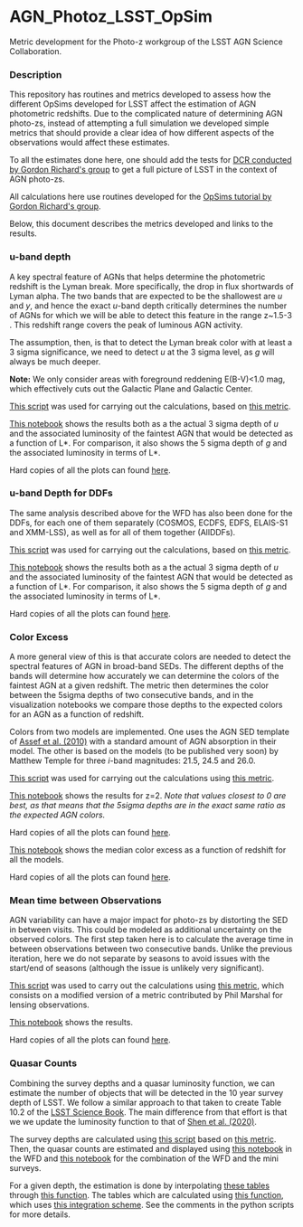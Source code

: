 # AGN_Photoz_LSST_OpSim
Metric development for the Photo-z workgroup of the LSST AGN Science Collaboration.

### Description

This repository has routines and metrics developed to assess how the different OpSims developed for LSST affect the estimation of AGN photometric redshifts. Due to the complicated nature of determining AGN photo-zs, instead of attempting a full simulation we developed simple metrics that should provide a clear idea of how different aspects of the observations would affect these estimates.

To all the estimates done here, one should add the tests for [DCR conducted by Gordon Richard's group](https://github.com/RichardsGroup/LSST_DCR) to get a full picture of LSST in the context of AGN photo-zs.

All calculations here use routines developed for the [OpSims tutorial by Gordon Richard's group](https://github.com/RichardsGroup/LSST_OpSim).

Below, this document describes the metrics developed and links to the results.

### u-band depth

A key spectral feature of AGNs that helps determine the photometric redshift is the Lyman break. More specifically, the drop in flux shortwards of Lyman alpha. The two bands that are expected to be the shallowest are *u* and *y*, and hence the exact *u*-band depth critically determines the number of AGNs for which we will be able to detect this feature in the range z~1.5-3 . This redshift range covers the peak of luminous AGN activity.

The assumption, then, is that to detect the Lyman break color with at least a 3 sigma significance, we need to detect *u* at the 3 sigma level, as *g* will always be much deeper.

**Note:** We only consider areas with foreground reddening E(B-V)<1.0 mag, which effectively cuts out the Galactic Plane and Galactic Center.

[This script](uband_depth_WFD/Script_Lstar_depth_NSIDE64.py) was used for carrying out the calculations, based on [this metric](uband_depth_WFD/ExgalM5_with_cuts_AGN.py).

[This notebook](uband_depth_WFD/Visualize_Lstar_depth_All_OpSims_WFD_only.ipynb) shows the results both as a the actual 3 sigma depth of *u* and the associated luminosity of the faintest AGN that would be detected as a function of L*. For comparison, it also shows the 5 sigma depth of *g* and the associated luminosity in terms of L*.

Hard copies of all the plots can found [here](uband_depth_WFD/plots_all_opsims_extremes_WFDonly_64).

### u-band Depth for DDFs

The same analysis described above for the WFD has also been done for the DDFs, for each one of them separately (COSMOS, ECDFS, EDFS, ELAIS-S1 and XMM-LSS), as well as for all of them together (AllDDFs).

[This script](uband_depth_DDFs/Script_DDF_uband_depth.py) was used for carrying out the calculations, based on [this metric](uband_depth_WFD/ExgalM5_with_cuts_AGN.py).

[This notebook](uband_depth_DDFs/Visualize_DDF_uband_depth_All_OpSims.ipynb) shows the results both as a the actual 3 sigma depth of *u* and the associated luminosity of the faintest AGN that would be detected as a function of L*. For comparison, it also shows the 5 sigma depth of *g* and the associated luminosity in terms of L*.

Hard copies of all the plots can found [here](uband_depth_DDFs/plots_all_opsims_extremes_64).


### Color Excess

A more general view of this is that accurate colors are needed to detect the spectral features of AGN in broad-band SEDs. The different depths of the bands will determine how accurately we can determine the colors of the faintest AGN at a given redshift. The metric then determines the color between the 5sigma depths of two consecutive bands, and in the visualization notebooks we compare those depths to the expected colors for an AGN as a function of redshift.

Colors from two models are implemented. One uses the AGN SED template of [Assef et al. (2010)](https://ui.adsabs.harvard.edu/abs/2010ApJ...713..970A/abstract) with a standard amount of AGN absorption in their model. The other is based on the models (to be published very soon) by Matthew Temple for three *i*-band magnitudes: 21.5, 24.5 and 26.0.

[This script](color_excess_WFD/script_Color_Excess_NSIDE_64.py) was used for carrying out the calculations using [this metric](color_excess_WFD/Exgalm5_color_with_cuts_AGN.py).

[This notebook](color_excess_WFD/Visualize_Color_Excess_All_OpSims_WFDonly.ipynb) shows the results for z=2. *Note that values closest to 0 are best, as that means that the 5sigma depths are in the exact same ratio as the expected AGN colors.*

Hard copies of all the plots can found [here](color_excess_WFD/plots_all_opsims_extremes_WFDonly_64).

[This notebook](color_excess_WFD/Redshift_Color_Excess_All_OpSims_WFDonly.ipynb) shows the median color excess as a function of redshift for all the models.

Hard copies of all the plots can found [here](color_excess_WFD/redshift_plots_all_opsims_extremes_WFDonly_64).

### Mean time between Observations

AGN variability can have a major impact for photo-zs by distorting the SED in between visits. This could be modeled as additional uncertainty on the observed colors. The first step taken here is to calculate the average time in between observations between two consecutive bands. Unlike the previous iteration, here we do not separate by seasons to avoid issues with the start/end of seasons (although the issue is unlikely very significant).

[This script](mean_time_between_observations_WFD/Script_Mean_Night_Separation.py) was used to carry out the calculations using [this metric](mean_time_between_observations_WFD/MeanNightFilterSeparationMetric.py), which consists on a modified version of a metric contributed by Phil Marshal for lensing observations.

[This notebook](mean_time_between_observations_WFD/Visualize_Mean_Night_Separation_All_OpSims_WFDonly.ipynb) shows the results.

Hard copies of all the plots can found [here](mean_time_between_observations_WFD/plots_all_opsims_extremes_WFDonly_64).

### Quasar Counts

Combining the survey depths and a quasar luminosity function, we can estimate the number of objects that will be detected in the 10 year survey depth of LSST. We follow a similar approach to that taken to create Table 10.2 of the [LSST Science Book](https://www.lsst.org/scientists/scibook). The main difference from that effort is that we we update the luminosity function to that of [Shen et al. (2020)](https://ui.adsabs.harvard.edu/abs/2020MNRAS.495.3252S/abstract). 

The survey depths are calculated using [this script](Nqso_WFD_miniSurveys/Metric/EM5_script.py) based on [this metric](uband_depth_WFD/ExgalM5_with_cuts_AGN.py). Then, the quasar counts are estimated and displayed using [this notebook](Nqso_WFD_miniSurveys/Metric/EM5_filtered_Nqso_counter_all_bands.ipynb) in the WFD and [this notebook](Nqso_WFD_miniSurveys/Metric/EM5_Nqso_counter_all_bands.ipynb) for the combination of the WFD and the mini surveys. 

For a given depth, the estimation is done by interpolating [these tables](Nqso_WFD_miniSurveys/General) through [this function](Nqso_WFD_miniSurveys/Fast_Nqso.py). The tables which are calculated using [this function](Nqso_WFD_miniSurveys/Nqso_v2_MiLim.py), which uses [this integration scheme](Nqso_WFD_miniSurveys/Phi_Obs_v3_MiLim.py). See the comments in the python scripts for more details. 
